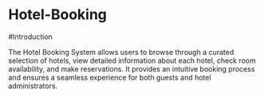 # Hotel-Booking
#Introduction

The Hotel Booking System allows users to browse through a curated selection of hotels, view detailed information about each hotel, 
check room availability, and make reservations. It provides an intuitive booking process and ensures a seamless experience for
both guests and hotel administrators.
